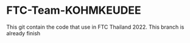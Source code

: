 # FTC-Team-KOHMKEUDEE
This git contain the code that use in FTC Thailand 2022.
This branch is already finish
